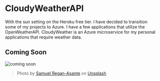 # CloudyWeatherAPI

With the sun setting on the Heroku free tier. I have decided to transition some of my projects to Azure. I have a few applications that utilize the OpenWeatherAPI. CloudyWeather is an Azure microservice for my personal applications that require weather data.

## Coming Soon

![coming soon](https://images.unsplash.com/photo-1636654129379-e7ae6f30bfd0?ixlib=rb-4.0.3&ixid=MnwxMjA3fDB8MHxwaG90by1wYWdlfHx8fGVufDB8fHx8&auto=format&fit=crop&w=1064&q=80)

> Photo by [Samuel Regan-Asante](https://unsplash.com/@fkaregan?utm_source=unsplash&utm_medium=referral&utm_content=creditCopyText) on [Unsplash](https://unsplash.com/s/photos/coming-soon?utm_source=unsplash&utm_medium=referral&utm_content=creditCopyText)
